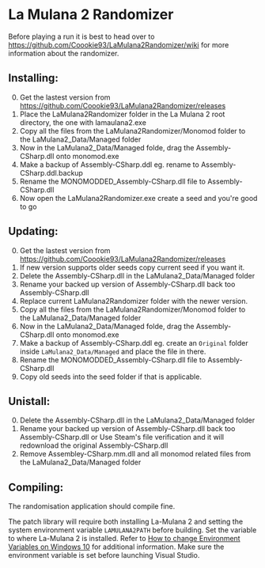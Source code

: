 # La Mulana 2 Randomizer
Before playing a run it is best to head over to https://github.com/Coookie93/LaMulana2Randomizer/wiki for more information about the randomizer.

## Installing:
0. Get the lastest version from https://github.com/Coookie93/LaMulana2Randomizer/releases
1. Place the LaMulana2Randomizer folder in the La Mulana 2 root directory, the one with lamaulana2.exe
2. Copy all the files from the LaMulana2Randomizer/Monomod folder to the LaMulana2_Data/Managed folder
3. Now in the LaMulana2_Data/Managed folde, drag the Assembly-CSharp.dll onto monomod.exe
4. Make a backup of Assembly-CSharp.ddl eg. rename to Assembly-CSharp.ddl.backup
5. Rename the MONOMODDED_Assembly-CSharp.dll file to Assembly-CSharp.dll
6. Now open the LaMulana2Randomizer.exe create a seed and you're good to go

## Updating:
0. Get the lastest version from https://github.com/Coookie93/LaMulana2Randomizer/releases
1. If new version supports older seeds copy current seed if you want it.
2. Delete the Assembly-CSharp.dll in the LaMulana2_Data/Managed folder
3. Rename your backed up version of Assembly-CSharp.dll back too Assembly-CSharp.dll
4. Replace current LaMulana2Randomizer folder with the newer version.
5. Copy all the files from the LaMulana2Randomizer/Monomod folder to the LaMulana2_Data/Managed folder
6. Now in the LaMulana2_Data/Managed folde, drag the Assembly-CSharp.dll onto monomod.exe
7. Make a backup of Assembly-CSharp.ddl eg. create an `Original` folder inside `LaMulana2_Data/Managed` and place the file in there.
8. Rename the MONOMODDED_Assembly-CSharp.dll file to Assembly-CSharp.dll
9. Copy old seeds into the seed folder if that is applicable.

## Unistall:
0. Delete the Assembly-CSharp.dll in the LaMulana2_Data/Managed folder
1. Rename your backed up version of Assembly-CSharp.dll back too Assembly-CSharp.dll or
Use Steam's file verification and it will redownload the original Assembly-CSharp.dll
2. Remove Assembley-CSharp.mm.dll and all monomod related files from the LaMulana2_Data/Managed folder

## Compiling:
The randomisation application should compile fine.

The patch library will require both installing La-Mulana 2 and setting the system environment variable `LAMULANA2PATH` before building. Set the variable to where La-Mulana 2 is installed. Refer to [How to change Environment Variables on Windows 10](https://www.architectryan.com/2018/08/31/how-to-change-environment-variables-on-windows-10/) for additional information. Make sure the environment variable is set before launching Visual Studio.
